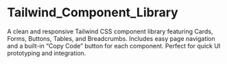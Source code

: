 # Tailwind_Component_Library
A clean and responsive Tailwind CSS component library featuring Cards, Forms, Buttons, Tables, and Breadcrumbs. Includes easy page navigation and a built-in “Copy Code” button for each component. Perfect for quick UI prototyping and integration.
